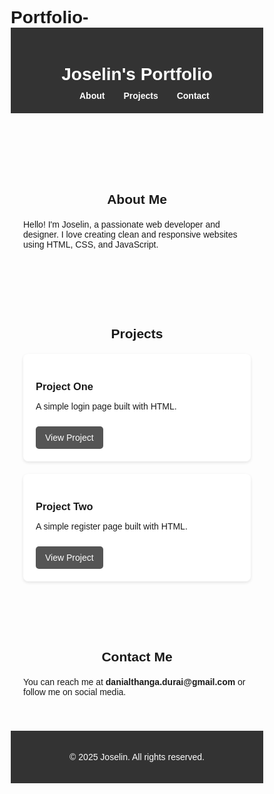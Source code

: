 # Portfolio-<!DOCTYPE html>
<html lang="en">
<head>
  <meta charset="UTF-8" />
  <meta name="viewport" content="width=device-width, initial-scale=1.0" />
  <title>My Portfolio</title>
  <style>
    * {
      margin: 0;
      padding: 0;
      box-sizing: border-box;
      font-family: 'Arial', sans-serif;
    }

    body {
      background-color: #f4f4f4;
      color: #333;
      line-height: 1.6;
    }

    header {
      background-color: #333;
      color: white;
      padding: 20px 0;
      text-align: center;
    }

    nav ul {
      list-style: none;
      display: flex;
      justify-content: center;
      margin-top: 10px;
    }

    nav ul li {
      margin: 0 15px;
    }

    nav ul li a {
      color: white;
      text-decoration: none;
      font-weight: bold;
    }

    section {
      padding: 40px 20px;
      max-width: 1000px;
      margin: auto;
    }

    h2 {
      text-align: center;
      margin-bottom: 20px;
    }

    .projects {
      display: grid;
      grid-template-columns: repeat(auto-fit, minmax(250px, 1fr));
      gap: 20px;
    }

    .project {
      background: white;
      padding: 20px;
      border-radius: 8px;
      box-shadow: 0 2px 5px rgba(0,0,0,0.1);
    }

    footer {
      text-align: center;
      padding: 20px;
      background-color: #333;
      color: white;
    }

    a.button {
      display: inline-block;
      margin-top: 10px;
      padding: 10px 15px;
      background-color: #555;
      color: white;
      text-decoration: none;
      border-radius: 5px;
    }

    a.button:hover {
      background-color: #222;
    }
  </style>
</head>
<body>

  <header>
    <h1>Joselin's Portfolio</h1>
    <nav>
      <ul>
        <li><a href="#about">About</a></li>
        <li><a href="#projects">Projects</a></li>
        <li><a href="#contact">Contact</a></li>
      </ul>
    </nav>
  </header>

  <section id="about">
    <h2>About Me</h2>
    <p>Hello! I'm Joselin, a passionate web developer and designer. I love creating clean and responsive websites using HTML, CSS, and JavaScript.</p>
  </section>

  <section id="projects">
    <h2>Projects</h2>
    <div class="projects">
      <div class="project">
        <h3>Project One</h3>
        <p>A simple login page built with HTML.</p>
        <a href="#" class="button">View Project</a>
      </div>
      <div class="project">
        <h3>Project Two</h3>
        <p>A simple register page built with HTML.</p>
        <a href="#" class="button">View Project</a>
      </div>
      <!-- Add more projects as needed -->
    </div>
  </section>

  <section id="contact">
    <h2>Contact Me</h2>
    <p>You can reach me at <strong>danialthanga.durai@gmail.com</strong> or follow me on social media.</p>
  </section>

  <footer>
    <p>&copy; 2025 Joselin. All rights reserved.</p>
  </footer>

</body>
</html>
